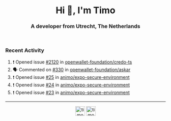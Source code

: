 <h1 align="center">Hi 👋, I'm Timo</h1>
<h3 align="center">A developer from Utrecht, The Netherlands</h3>
<br/>
<!-- https://github.com/rahuldkjain/github-profile-readme-generator --!>

<!--  <p align="left"><img src="https://github-readme-stats.vercel.app/api?username=timoglastra&show_icons=true&count_private=true&" alt="timoglastra" /></p> --!>

<!--
Github language stats
<p align="left"><img src="https://github-readme-stats.vercel.app/api/top-langs/?username=timoglastra&layout=compact" alt="timoglastra" /><p>
-->

<!-- Codestats language stats -->
<!-- <p align="left"><img src="https://codestats-readme.vercel.app/api/top-langs/?username=timoglastra&layout=compact&language_count=12" alt="timoglastra" /><p>    --!>
  
<h3>Recent Activity</h3>

<!--START_SECTION:activity-->
1. ❗ Opened issue [#2120](https://github.com/openwallet-foundation/credo-ts/issues/2120) in [openwallet-foundation/credo-ts](https://github.com/openwallet-foundation/credo-ts)
2. 🗣 Commented on [#330](https://github.com/openwallet-foundation/askar/pull/330#issuecomment-2509789387) in [openwallet-foundation/askar](https://github.com/openwallet-foundation/askar)
3. ❗ Opened issue [#25](https://github.com/animo/expo-secure-environment/issues/25) in [animo/expo-secure-environment](https://github.com/animo/expo-secure-environment)
4. ❗ Opened issue [#24](https://github.com/animo/expo-secure-environment/issues/24) in [animo/expo-secure-environment](https://github.com/animo/expo-secure-environment)
5. ❗ Opened issue [#23](https://github.com/animo/expo-secure-environment/issues/23) in [animo/expo-secure-environment](https://github.com/animo/expo-secure-environment)
<!--END_SECTION:activity-->

---

<p align="center">
<a href="https://twitter.com/timoglastra" target="blank"><img align="center" src="https://cdn.jsdelivr.net/npm/simple-icons@3.0.1/icons/twitter.svg" alt="timoglastra" height="30" width="30" /></a>
<a href="https://linkedin.com/in/timoglastra" target="blank"><img align="center" src="https://cdn.jsdelivr.net/npm/simple-icons@3.0.1/icons/linkedin.svg" alt="timoglastra" height="30" width="30" /></a>
</p>




